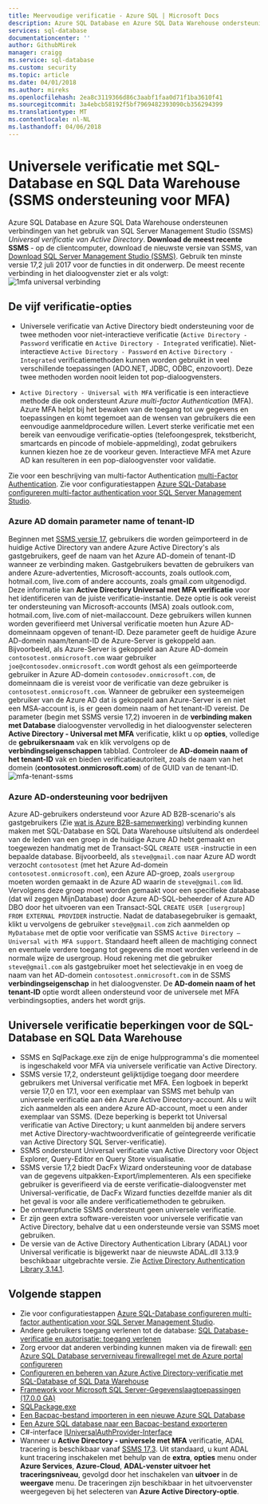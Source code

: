 ```yaml
---
title: Meervoudige verificatie - Azure SQL | Microsoft Docs
description: Azure SQL Database en Azure SQL Data Warehouse ondersteuning voor verbindingen van SQL Server Management Studio (SSMS) met behulp van universele verificatie van Active Directory.
services: sql-database
documentationcenter: ''
author: GithubMirek
manager: craigg
ms.service: sql-database
ms.custom: security
ms.topic: article
ms.date: 04/01/2018
ms.author: mireks
ms.openlocfilehash: 2ea8c3119366d86c3aabf1faa0d71f1ba3610f41
ms.sourcegitcommit: 3a4ebcb58192f5bf7969482393090cb356294399
ms.translationtype: MT
ms.contentlocale: nl-NL
ms.lasthandoff: 04/06/2018
---
```

# <a name="universal-authentication-with-sql-database-and-sql-data-warehouse-ssms-support-for-mfa"></a>Universele verificatie met SQL-Database en SQL Data Warehouse (SSMS ondersteuning voor MFA)
Azure SQL Database en Azure SQL Data Warehouse ondersteunen verbindingen van het gebruik van SQL Server Management Studio (SSMS) *Universal verificatie van Active Directory*. 
**Download de meest recente SSMS** - op de clientcomputer, download de nieuwste versie van SSMS, van [Download SQL Server Management Studio (SSMS)](https://msdn.microsoft.com/library/mt238290.aspx). Gebruik ten minste versie 17,2 juli 2017 voor de functies in dit onderwerp.  De meest recente verbinding in het dialoogvenster ziet er als volgt: ![1mfa universal verbinding](./media/sql-database-ssms-mfa-auth/1mfa-universal-connect.png "tekstvak voor de gebruikersnaam is voltooid.")  

## <a name="the-five-authentication-options"></a>De vijf verificatie-opties  
- Universele verificatie van Active Directory biedt ondersteuning voor de twee methoden voor niet-interactieve verificatie (`Active Directory - Password` verificatie en `Active Directory - Integrated` verificatie). Niet-interactieve `Active Directory - Password` en `Active Directory - Integrated` verificatiemethoden kunnen worden gebruikt in veel verschillende toepassingen (ADO.NET, JDBC, ODBC, enzovoort). Deze twee methoden worden nooit leiden tot pop-dialoogvensters.

- `Active Directory - Universal with MFA` verificatie is een interactieve methode die ook ondersteunt *Azure multi-factor Authentication* (MFA). Azure MFA helpt bij het bewaken van de toegang tot uw gegevens en toepassingen en komt tegemoet aan de wensen van gebruikers die een eenvoudige aanmeldprocedure willen. Levert sterke verificatie met een bereik van eenvoudige verificatie-opties (telefoongesprek, tekstbericht, smartcards en pincode of mobiele-appmelding), zodat gebruikers kunnen kiezen hoe ze de voorkeur geven. Interactieve MFA met Azure AD kan resulteren in een pop-dialoogvenster voor validatie.

Zie voor een beschrijving van multi-factor Authentication [multi-Factor Authentication](../multi-factor-authentication/multi-factor-authentication.md).
Zie voor configuratiestappen [Azure SQL-Database configureren multi-factor authentication voor SQL Server Management Studio](sql-database-ssms-mfa-authentication-configure.md).

### <a name="azure-ad-domain-name-or-tenant-id-parameter"></a>Azure AD domain parameter name of tenant-ID   

Beginnen met [SSMS versie 17](https://docs.microsoft.com/sql/ssms/download-sql-server-management-studio-ssms), gebruikers die worden geïmporteerd in de huidige Active Directory van andere Azure Active Directory's als gastgebruikers, geef de naam van het Azure AD-domein of tenant-ID wanneer ze verbinding maken. Gastgebruikers bevatten de gebruikers van andere Azure-advertenties, Microsoft-accounts, zoals outlook.com, hotmail.com, live.com of andere accounts, zoals gmail.com uitgenodigd. Deze informatie kan **Active Directory Universal met MFA verificatie** voor het identificeren van de juiste verificatie-instantie. Deze optie is ook vereist ter ondersteuning van Microsoft-accounts (MSA) zoals outlook.com, hotmail.com, live.com of niet-mailaccount. Deze gebruikers willen kunnen worden geverifieerd met Universal verificatie moeten hun Azure AD-domeinnaam opgeven of tenant-ID. Deze parameter geeft de huidige Azure AD-domein naam/tenant-ID de Azure-Server is gekoppeld aan. Bijvoorbeeld, als Azure-Server is gekoppeld aan Azure AD-domein `contosotest.onmicrosoft.com` waar gebruiker `joe@contosodev.onmicrosoft.com` wordt gehost als een geïmporteerde gebruiker in Azure AD-domein `contosodev.onmicrosoft.com`, de domeinnaam die is vereist voor de verificatie van deze gebruiker is `contosotest.onmicrosoft.com`. Wanneer de gebruiker een systeemeigen gebruiker van de Azure AD dat is gekoppeld aan Azure-Server is en niet een MSA-account is, is er geen domein naam of het tenant-ID vereist. De parameter (begin met SSMS versie 17,2) invoeren in de **verbinding maken met Database** dialoogvenster vervolledig in het dialoogvenster selecteren **Active Directory - Universal met MFA** verificatie, klikt u op **opties**, volledige de **gebruikersnaam** vak en klik vervolgens op de **verbindingseigenschappen** tabblad. Controleer de **AD-domein naam of het tenant-ID** vak en bieden verificatieautoriteit, zoals de naam van het domein (**contosotest.onmicrosoft.com**) of de GUID van de tenant-ID.  
   ![mfa-tenant-ssms](./media/sql-database-ssms-mfa-auth/mfa-tenant-ssms.png)   

### <a name="azure-ad-business-to-business-support"></a>Azure AD-ondersteuning voor bedrijven   
Azure AD-gebruikers ondersteund voor Azure AD B2B-scenario's als gastgebruikers (Zie [wat is Azure B2B-samenwerking](../active-directory/active-directory-b2b-what-is-azure-ad-b2b.md)) verbinding kunnen maken met SQL-Database en SQL Data Warehouse uitsluitend als onderdeel van de leden van een groep in de huidige Azure AD hebt gemaakt en toegewezen handmatig met de Transact-SQL `CREATE USER` -instructie in een bepaalde database. Bijvoorbeeld, als `steve@gmail.com` naar Azure AD wordt verzocht `contosotest` (met het Azure Ad-domein `contosotest.onmicrosoft.com`), een Azure AD-groep, zoals `usergroup` moeten worden gemaakt in de Azure AD waarin de `steve@gmail.com` lid. Vervolgens deze groep moet worden gemaakt voor een specifieke database (dat wil zeggen MijnDatabase) door Azure AD-SQL-beheerder of Azure AD DBO door het uitvoeren van een Transact-SQL `CREATE USER [usergroup] FROM EXTERNAL PROVIDER` instructie. Nadat de databasegebruiker is gemaakt, klikt u vervolgens de gebruiker `steve@gmail.com` zich aanmelden op `MyDatabase` met de optie voor verificatie van SSMS `Active Directory – Universal with MFA support`. Standaard heeft alleen de machtiging connect en eventuele verdere toegang tot gegevens die moet worden verleend in de normale wijze de usergroup. Houd rekening met die gebruiker `steve@gmail.com` als gastgebruiker moet het selectievakje in en voeg de naam van het AD-domein `contosotest.onmicrosoft.com` in de SSMS **verbindingseigenschap** in het dialoogvenster. De **AD-domein naam of het tenant-ID** optie wordt alleen ondersteund voor de universele met MFA verbindingsopties, anders het wordt grijs.

## <a name="universal-authentication-limitations-for-sql-database-and-sql-data-warehouse"></a>Universele verificatie beperkingen voor de SQL-Database en SQL Data Warehouse
- SSMS en SqlPackage.exe zijn de enige hulpprogramma's die momenteel is ingeschakeld voor MFA via universele verificatie van Active Directory.
- SSMS versie 17,2, ondersteunt gelijktijdige toegang door meerdere gebruikers met Universal verificatie met MFA. Een logboek in beperkt versie 17,0 en 17.1, voor een exemplaar van SSMS met behulp van universele verificatie aan één Azure Active Directory-account. Als u wilt zich aanmelden als een andere Azure AD-account, moet u een ander exemplaar van SSMS. (Deze beperking is beperkt tot Universal verificatie van Active Directory; u kunt aanmelden bij andere servers met Active Directory-wachtwoordverificatie of geïntegreerde verificatie van Active Directory SQL Server-verificatie).
- SSMS ondersteunt Universal verificatie van Active Directory voor Object Explorer, Query-Editor en Query Store visualisatie.
- SSMS versie 17,2 biedt DacFx Wizard ondersteuning voor de database van de gegevens uitpakken-Export/implementeren. Als een specifieke gebruiker is geverifieerd via de eerste verificatie-dialoogvenster met Universal-verificatie, de DacFx Wizard functies dezelfde manier als dit het geval is voor alle andere verificatiemethoden te gebruiken.
- De ontwerpfunctie SSMS ondersteunt geen universele verificatie.
- Er zijn geen extra software-vereisten voor universele verificatie van Active Directory, behalve dat u een ondersteunde versie van SSMS moet gebruiken.  
- De versie van de Active Directory Authentication Library (ADAL) voor Universal verificatie is bijgewerkt naar de nieuwste ADAL.dll 3.13.9 beschikbaar uitgebrachte versie. Zie [Active Directory Authentication Library 3.14.1](http://www.nuget.org/packages/Microsoft.IdentityModel.Clients.ActiveDirectory/).  


## <a name="next-steps"></a>Volgende stappen

- Zie voor configuratiestappen [Azure SQL-Database configureren multi-factor authentication voor SQL Server Management Studio](sql-database-ssms-mfa-authentication-configure.md).
- Andere gebruikers toegang verlenen tot de database: [SQL Database-verificatie en autorisatie: toegang verlenen](sql-database-manage-logins.md)  
- Zorg ervoor dat anderen verbinding kunnen maken via de firewall: [een Azure SQL Database serverniveau firewallregel met de Azure portal configureren](sql-database-configure-firewall-settings.md)  
- [Configureren en beheren van Azure Active Directory-verificatie met SQL-Database of SQL Data Warehouse](sql-database-aad-authentication-configure.md)  
- [Framework voor Microsoft SQL Server-Gegevenslaagtoepassingen (17.0.0 GA)](https://www.microsoft.com/download/details.aspx?id=55088)  
- [SQLPackage.exe](https://msdn.microsoft.com/library/hh550080.aspx)  
- [Een Bacpac-bestand importeren in een nieuwe Azure SQL Database](../sql-database/sql-database-import.md)  
- [Een Azure SQL database naar een Bacpac-bestand exporteren](../sql-database/sql-database-export.md)  
- C#-interface [IUniversalAuthProvider-Interface](https://msdn.microsoft.com/library/microsoft.sqlserver.dac.iuniversalauthprovider.aspx)  
- Wanneer u **Active Directory - universele met MFA** verificatie, ADAL tracering is beschikbaar vanaf [SSMS 17,3](https://docs.microsoft.com/sql/ssms/download-sql-server-management-studio-ssms). Uit standaard, u kunt ADAL kunt tracering inschakelen met behulp van de **extra**, **opties** menu onder **Azure Services**, **Azure-Cloud**,  **ADAL-venster uitvoer het traceringsniveau**, gevolgd door het inschakelen van **uitvoer** in de **weergave** menu. De traceringen zijn beschikbaar in het uitvoervenster weergegeven bij het selecteren van **Azure Active Directory-optie**.  
